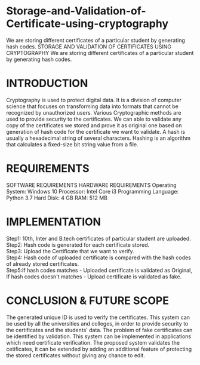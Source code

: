 # Storage-and-Validation-of-Certificate-using-cryptography
We are storing different certificates of a particular student by generating hash codes.
STORAGE AND VALIDATION OF CERTIFICATES USING CRYPTOGRAPHY
We are storing different certificates of a particular student by generating hash codes.

# INTRODUCTION
Cryptography is used to protect digital data. It is a division of computer science that focuses on transforming data into formats that cannot be recognized by unauthorized users.
Various Cryptographic methods are used to provide security to the certificates.
We can able to validate any copy of the certificates we stored and prove it as original one based on generation of hash code for the certificate we want to validate.
A hash is usually a hexadecimal string of several characters. Hashing is an algorithm that calculates a fixed-size bit string value from a file.

# REQUIREMENTS
SOFTWARE REQUIREMENTS                     HARDWARE REQUIREMENTS
Operating System: Windows 10              Processor: Intel Core i3
Programming Language: Python 3.7          Hard Disk: 4 GB
                                          RAM: 512 MB

# IMPLEMENTATION
Step1: 10th, Inter and B.tech certificates of particular student are uploaded.                    
Step2: Hash code is generated for each certificate stored.                                    
Step3: Upload the Certificate that we want to verify.                          
Step4: Hash code of uploaded certificate is compared with the hash codes of already stored certificates.                    
Step5:If hash codes matches - Uploaded certificate is validated as Original,                                               
      If hash codes doesn't matches - Upload certificate is validated as fake.

# CONCLUSION & FUTURE SCOPE 
The generated unique ID is used to verify the certificates.
This system can be used by all the universities and colleges, in order to provide security to the certificates and the students' data.
The problem of fake certificates can be identified by validation.
This system can be implemented in applications which need certificate verification.
The proposed system validates the cetificates, it can be extended by adding an additional feature of protecting the stored certificates without giving any chance to edit.
